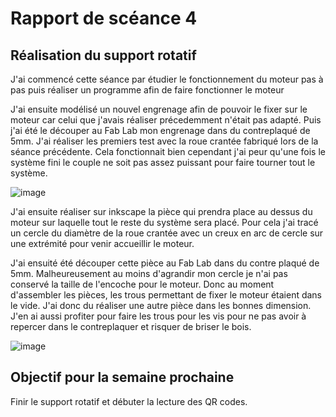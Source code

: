 # Rapport de scéance 4

## Réalisation du support rotatif 

J'ai commencé cette séance par étudier le fonctionnement du moteur pas à pas puis réaliser un programme afin de faire fonctionner le moteur

J'ai ensuite modélisé un nouvel engrenage afin de pouvoir le fixer sur le moteur car celui que j'avais réaliser précedemment n'était pas adapté. 
Puis j'ai été le découper au Fab Lab mon engrenage dans du contreplaqué de 5mm. J'ai réaliser les premiers test avec la roue crantée fabriqué lors de la 
séance précédente. Cela fonctionnait bien cependant j'ai peur qu'une fois le système fini le couple ne soit pas assez puissant pour faire tourner tout le système.

![image](https://github.com/MatveiBG/Le-Dealos/blob/main/Images%20Diverses/moteur_engrenage.jpg)

J'ai ensuite réaliser sur inkscape la pièce qui prendra place au dessus du moteur sur laquelle tout le reste du système sera placé.
Pour cela j'ai tracé un cercle du diamètre de la roue crantée avec un creux en arc de cercle sur une extrémité pour venir accueillir le moteur.

J'ai ensuité été découper cette pièce au Fab Lab dans du contre plaqué de 5mm. Malheureusement au moins d'agrandir mon cercle je n'ai pas conservé la taille de 
l'encoche pour le moteur. Donc au moment d'assembler les pièces, les trous permettant de fixer le moteur étaient dans le vide. J'ai donc du réaliser une autre 
pièce dans les bonnes dimension. J'en ai aussi profiter pour faire les trous pour les vis pour ne pas avoir à repercer dans le contreplaquer et risquer de briser le bois.

![image](https://github.com/MatveiBG/Le-Dealos/blob/main/Images%20Diverses/systeme_rotatif_v1.jpg)

## Objectif pour la semaine prochaine 

Finir le support rotatif et débuter la lecture des QR codes.
